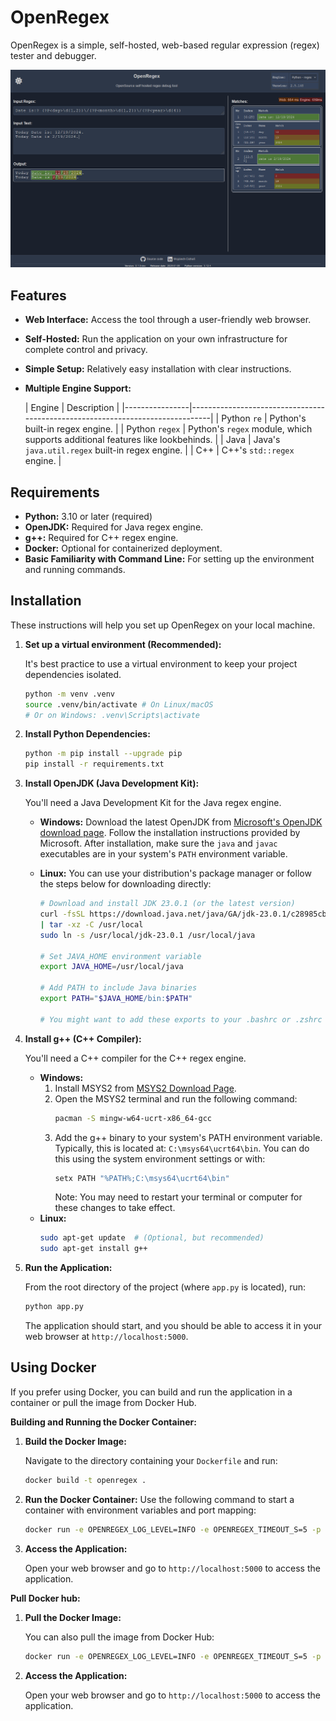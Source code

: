 # OpenRegex

OpenRegex is a simple, self-hosted, web-based regular expression (regex) tester and debugger.

<img src="assets/interface.png" alt="OpenRegex Interface Screenshot" width="800">

## Features

* **Web Interface:** Access the tool through a user-friendly web browser.
* **Self-Hosted:** Run the application on your own infrastructure for complete control and privacy.
* **Simple Setup:** Relatively easy installation with clear instructions.
* **Multiple Engine Support:**

  | Engine         | Description                                                                   |
       |----------------|-------------------------------------------------------------------------------|
  | Python `re`    | Python's built-in regex engine.                                               |
  | Python `regex` | Python's `regex` module, which supports additional features like lookbehinds. |
  | Java           | Java's `java.util.regex` built-in regex engine.                               |
  | C++            | C++'s `std::regex` engine.                                                    |

## Requirements

* **Python:** 3.10 or later (required)
* **OpenJDK:** Required for Java regex engine.
* **g++:** Required for C++ regex engine.
* **Docker:** Optional for containerized deployment.
* **Basic Familiarity with Command Line:** For setting up the environment and running commands.

## Installation

These instructions will help you set up OpenRegex on your local machine.

1. **Set up a virtual environment (Recommended):**

   It's best practice to use a virtual environment to keep your project dependencies isolated.

   ```bash
   python -m venv .venv
   source .venv/bin/activate # On Linux/macOS
   # Or on Windows: .venv\Scripts\activate
   ```

2. **Install Python Dependencies:**

   ```bash
   python -m pip install --upgrade pip
   pip install -r requirements.txt
   ```

3. **Install OpenJDK (Java Development Kit):**

   You'll need a Java Development Kit for the Java regex engine.

    * **Windows:**
      Download the latest OpenJDK
      from [Microsoft's OpenJDK download page](https://learn.microsoft.com/en-us/java/openjdk/download).
      Follow the installation instructions provided by Microsoft.
      After installation, make sure the `java` and `javac` executables are in your system's `PATH` environment variable.
    * **Linux:**
      You can use your distribution's package manager or follow the steps below for downloading directly:

      ```bash
      # Download and install JDK 23.0.1 (or the latest version)
      curl -fsSL https://download.java.net/java/GA/jdk-23.0.1/c28985cbf10d4e648e4004050f8781aa/11/GPL/openjdk-23.0.1_linux-x64_bin.tar.gz \
      | tar -xz -C /usr/local
      sudo ln -s /usr/local/jdk-23.0.1 /usr/local/java

      # Set JAVA_HOME environment variable
      export JAVA_HOME=/usr/local/java

      # Add PATH to include Java binaries
      export PATH="$JAVA_HOME/bin:$PATH"

      # You might want to add these exports to your .bashrc or .zshrc
      ```

4. **Install g++ (C++ Compiler):**

   You'll need a C++ compiler for the C++ regex engine.

    * **Windows:**
        1. Install MSYS2 from [MSYS2 Download Page](https://www.msys2.org/).
        2. Open the MSYS2 terminal and run the following command:
           ```bash
           pacman -S mingw-w64-ucrt-x86_64-gcc
           ```
        3. Add the g++ binary to your system's PATH environment variable. Typically, this is located at:
           `C:\msys64\ucrt64\bin`. You can do this using the system environment settings or with:
             ```bash
            setx PATH "%PATH%;C:\msys64\ucrt64\bin"
             ```
           Note: You may need to restart your terminal or computer for these changes to take effect.
    * **Linux:**
      ```bash
      sudo apt-get update  # (Optional, but recommended)
      sudo apt-get install g++
      ```

5. **Run the Application:**

   From the root directory of the project (where `app.py` is located), run:

   ```bash
   python app.py
   ```

   The application should start, and you should be able to access it in your web browser at `http://localhost:5000`.

## Using Docker

If you prefer using Docker, you can build and run the application in a container or pull the image from Docker Hub.

**Building and Running the Docker Container:**

1. **Build the Docker Image:**

   Navigate to the directory containing your `Dockerfile` and run:

   ```bash
   docker build -t openregex .
   ```

2. **Run the Docker Container:**
   Use the following command to start a container with environment variables and port mapping:

   ```bash
   docker run -e OPENREGEX_LOG_LEVEL=INFO -e OPENREGEX_TIMEOUT_S=5 -p 5000:5000 openregex
   ```
3. **Access the Application:**

   Open your web browser and go to `http://localhost:5000` to access the application.

**Pull Docker hub:**

1. **Pull the Docker Image:**

    You can also pull the image from Docker Hub:
    
   ```bash
   docker run -e OPENREGEX_LOG_LEVEL=INFO -e OPENREGEX_TIMEOUT_S=5 -p 5000:5000 sunnev/openregex
   ```
2. **Access the Application:**

   Open your web browser and go to `http://localhost:5000` to access the application.